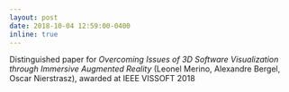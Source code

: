 ```yaml
---
layout: post
date: 2018-10-04 12:59:00-0400
inline: true
---
```

Distinguished paper for _Overcoming Issues of 3D Software Visualization through Immersive Augmented Reality_ (Leonel Merino, Alexandre Bergel, Oscar Nierstrasz), awarded at IEEE VISSOFT 2018
